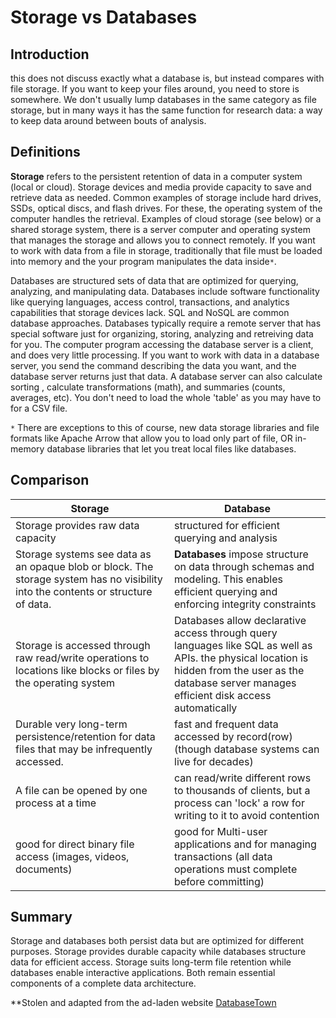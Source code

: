 # Storage vs Databases

## Introduction

this does not discuss exactly what a database is, but instead compares with file storage.   If you want to keep your files around, you need to store is somewhere.  We don't usually lump databases in the same category as file storage, but in many ways it has the same function for research data: a way to keep data around between bouts of analysis.   

## Definitions

**Storage** refers to the persistent retention of data in a computer system (local or cloud). Storage devices and media provide capacity to save and retrieve data as needed.  Common examples of storage include hard drives, SSDs, optical discs, and flash drives.  For these, the operating system of the computer handles the retrieval.   Examples of cloud storage (see below) or a shared storage system, there is a server computer and operating system that manages the storage and allows you to connect remotely.   If you want to work with data from a file in storage, traditionally that file must be loaded into memory and the your program manipulates the data inside`*`.  

Databases are structured sets of data that are optimized for querying, analyzing, and manipulating data. Databases include software functionality like querying languages, access control, transactions, and analytics capabilities that storage devices lack. SQL and NoSQL are common database approaches.  Databases typically require a remote server that has special software just for organizing, storing, analyzing and retreiving data for you.   The computer program accessing the database server is a client, and does very little processing.   If you want to work with data in a database server, you send the command describing the data you want, and the database server returns just that data.  A database server can also calculate sorting , calculate transformations (math), and summaries (counts, averages, etc).    You don't need to load the whole 'table' as you may have to for a CSV file.  

`*` There are exceptions to this of course, new data storage libraries and file formats like Apache Arrow that allow you to load only part of file, OR in-memory database libraries that let you treat local files like databases.  

## Comparison

| **Storage** | **Database** |
|---|---|
|Storage provides raw data capacity|structured for efficient querying and analysis|
| Storage systems see data as an opaque blob or block. The storage system has no visibility into the contents or structure of data. | **Databases** impose structure on data through schemas and modeling. This enables efficient querying and enforcing integrity constraints |
|Storage is accessed through raw read/write operations to locations like blocks or files by the operating system |Databases allow declarative access through query languages like SQL as well as APIs. the physical location is hidden from the user as the database server manages efficient disk access automatically |
|Durable very long-term persistence/retention for data files that may be infrequently accessed.| fast and frequent data accessed by record(row) (though database systems can live for decades) |
| A file can be opened by one process at a time | can read/write different rows to thousands of clients, but a process can 'lock' a row for writing to it to avoid contention | 
| good for direct binary file access (images, videos, documents) | good for Multi-user applications and for managing transactions (all data operations must complete before committing) |

## Summary

Storage and databases both persist data but are optimized for different purposes. Storage provides durable capacity while databases structure data for efficient access. Storage suits long-term file retention while databases enable interactive applications. Both remain essential components of a complete data architecture.

**Stolen and adapted from the ad-laden website [DatabaseTown](https://databasetown.com/storage-vs-database-a-comparative-analysis/)
